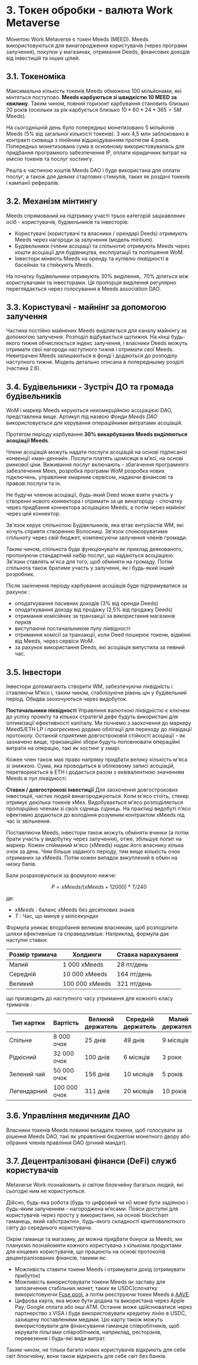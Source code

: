 # 3. Токен обробки - валюта Work Metaverse

Монетою Work Metaverse є токен Meeds (MEED). Meeds використовуються для винагородження користувачів (через програми залучення), покупок у магазинах, отримання Deeds, фінансових доходів від інвестицій та інших цілей.

## 3.1. Токеноміка

Максимальна кількість токенів Meeds обмежена 100 мільйонами, які мiнтяться поступово. **Мeeds карбуються зі швидкістю 10 MEED за хвилину**. Таким чином, повний горизонт карбування становить близько 20 років (оскільки за рік карбується близько $10*60*24*365 = 5M$ Meeds).

На сьогоднішній день було попередньо монетизовано 5 мільйонів Meeds (5% від загальної кількості токенів). З них 4,5 млн заблоковано в контракті сховища з лінійним відшкодуванням протягом 4 років. Попередньо монетизована сума в основному використовувалась для придбання програмного забезпечення IP, оплати юридичних витрат на емісію токенів та послуг хостингу.

Решта є частиною коштів Meeds DAO і буде використана для оплати послуг, а також для деяких стартових стимулів, таких як роздачі токенів і кампанії рефералів.


## 3.2. Механізм мінтингу

Meeds спрямований на підтримку участі трьох категорій зацікавлених осіб - користувачів, будівельників та інвесторів:

- Користувачі (користувачі та власники / орендарі Deeds) отримують Meeds через нагороди за залучення (модель mintium).
- Будівельники (члени асоціації та спільноти) отримують Meeds через кошти асоціації для будівництва, експлуатації та поліпшення WoM.
- Інвестори міняють Meeds на оренду та купівлю ліквідності в басейнах та стейкують Meeds.

На початку будівельники отримують 30% виділення,. 70% діляться між користувачами та інвесторами. Ця пропорція виділення регулярно переглядається через голосування в Meeds association DAO.

## 3.3. Користувачі - майнінг за допомогою залучення

Частина постійно майнених Meeds виділяється для каналу майнінгу за допомогою залучення. Розподіл відбувається щотижня. На кінці будь-якого тижня обчислюється індекс залучення, і власники Deeds можуть отримати свої нагороди наступного тижня і отримати свої Meeds. Невитрачені Meeds залишаються в фонді і додаються до розподілу наступного тижня. Модель детально описана в попередньому розділі (частина 2.6).

## 3.4. Будівельники - Зустріч ДО та громада будівельників

WoM і маркер Meeds керуються некомерційною асоціацією DAO, представлена вище. Артикул під назвою _Фонди Meeds DAO_ використовується для керування операційними витратами асоціацій.

Протягом періоду карбування **30% викарбуваних Meeds виділяються асоціації Meeds**.

Члени асоціацій можуть надати послуги асоціацій на основі підписаної конвенції «ман-денний». Послуги платять щомісяця в м’ясі, на основі ринкової ціни. Виживання послуг включають - збагачення програмного забезпечення Mees, розробка програми WoM розробка нових підключень, управління хмарним сервісом, надаючи фінансові та правові послуги та ін.

Не будучи членом асоціації, будь-який Deed може взяти участь у створенні нового коннектора і отримати за це винагороду - спочатку через придбання коннектора асоціацією Meeds, а потім через майнінг через цей коннектор.

Зв'язок керує спільнотою Будівельників, яка вітає ентузіастів WM, які хочуть сприяти створенню Волосниці. Зв'язок спонсоруватиме спільноту через свій бюджет, компенсуючи залучення членів громади.

Таким чином, спільнота буде функціонувати як приклад деякованого, пропонуючи стандартний набір послуг, що надаються асоціацією. Зв'язки ставлять м'яса для того, щоб обміняти на громаду. Потім спільнота також братиме участь у залученні, як і будь-який інший розробник.

Після закінчення періоду карбування асоціація буде підтримуватися за рахунок :

- оподаткування пасивних доходів (3% від оренди Deeds)
- оподаткування доходу від продажу (2,5% від продажу Deeds)
- отримання комісійних за транзакції за використання магазинів перків
- виступаючи постачальником пулу ліквідності
- отримання комісії за транзакції, коли Deed поширює токени, відмінні від Meeds, через сервіси WoM.
- за рахунок використання Deeds, які асоціація випустила за певний час.


## 3.5. Інвестори

Інвестори допомагають створити WM, забезпечуючи ліквідність і ставляючи М’ясо і, таким чином, стабілізуючи рівень цін у будівельний період. Обидва заохочуються через видобуток.

**Постачальники ліквідності** Управління валютною ліквідністю є ключем до успіху проекту та кількох стратегій дефе будуть використані для оптимізації ефективності капіталу. Ми почнемо з заохочення до маркеру MeedS/ETH LP і прогресивно додамо облігації для переходу до ліквідації протоколу. Останній сприятиме довгостроковій стійкості асоціації - як зазначено вище, транзакційні збори будуть поповнювати операційні витрати на операцію, такі як хостинг у хмарі.

Кожен член також має право напряму придбати велику кількість м'яса зі знижкою. Сума, яка проводиться в обліковому записі асоціацій, перетворюється в ETH і додається разом з еквівалентною значенням Meeds в пул ліквідності.

**Ставки / довгострокові інвестиції** Для заохочення довгострокових інвестицій, частих людей винагороджуються. Коли м'ясо стоїть, стекер отримує декілька токенів xMes. Видобувається м'ясо розподіляється пропорційно членам зі своїх сідниць сідниць. На практиці видобуті п’ясо ефективно додаються до володіння розумним контрактом xMeeds під час їх звільнення.

Поставляючи Meeds, інвестори також можуть обміняти вчинки (а потім брати участь у видобутку через залучення), отже, збільшує попит на маркер. Кожен спійманий м'ясо (xMeeds) надає його власнику кілька очок за день. Чим більше заданого періоду, тим вище кількість очок отриманих за xMeeds. Потім кожен випадок викуплений в обмін на низку балів.

Бали розраховуються за формулою нижче:

 $$ P = xMeeds / (xMeeds + 12000) * T / 240 $$

 де:

- $xMeeds$ : баланс xMeeds без десяткових знаків
- $T$ : Час, що минув у мілісекундах

Формула уникає вподобання великим власникам, щоб розподілити шляхи ефективніше та справедливіше. Наприклад, формула дає наступні ставки:

| **Розмір тримача** | **Холдинги**   | **Ставка нарахування** |
| ------------------ | -------------- | ---------------------- |
| Малий              | 1 000 xMeeds   | 28 пт/день             |
| Середній           | 10 000 xMeeds  | 164 пт/день            |
| Великий            | 100 000 xMeeds | 321 пт/день            |


що призводить до наступного часу утримання для кожного класу тримачів :

| **Тип картки** | **Вартість** | **Великий держатель** | **Середній держатель** | **Малий держатель** |
| -------------- | ------------ | --------------------- | ---------------------- | ------------------- |
| Спільне        | 8 000 очок   | 25 днів               | 49 днів                | 9 місяців           |
| Рідкісний      | 32 000 очок  | 100 днів              | 6 місяців              | 3 роки              |
| Зелений чай    | 50 000 очок  | 156 днів              | 10 місяців             | 5 років             |
| Легендарний    | 100 000 очок | 311 днів              | 20 місяців             | 10 років            |

## 3.6. Управління медичним ДАО

Власники токенів Meeds повинні вкладати токени, щоб голосувати за рішення Meeds DAO, такі як управління бюджетом монетного двору або обрання членів правління DAO (річний мандат).

## 3.7. Децентралізовані фінанси (DeFi) служб користувачів

Меtaverse Work познайомить зі світом блокчейну багатьох людей, які сьогодні ним не користуються.

Дійсно, будь-яка робота (будь то цифровий чи ні) може бути задіяною і будь-яким залученням - нагороджена м’ясами. Пояси доступні для користувачів через просту у використанні, на основі blockchain гаманець, який «абстрактні», будь-якого складності криптовалютного світу до середнього користувача.

Окрім гаманця та магазину, де можна придбати бонуси за Meeds, ми плануємо познайомити кожного користувача з кількома продуктами для кінцевих користувачів, що працюють на основі протоколів децентралізованих фінансів, такими як:

- Можливість ставити токени Meeds і отримувати дохід (отримувати прибуток)
- Можливість використовувати токени Meeds як заставу для запозичення стабільних монет, таких як USDC(спочатку використовуючи [Fuse pool](https://app.rari.capital/fuse), а потім реєструючи токен Meeds в [AAVE](https://aave.com/).
- Цифрова карта, яка може бути додана та використана через Apple Pay, Google оплата або інші ATM. Останнє може здійснюватися через партнерство з VISA і буде використовувати кредитну лінію в USDC, захищену поставленими медами. Цю карту також можуть використовувати для фінансування гаманців співробітників, щоб керувати пільгами співробітників, наприклад, ресторанів, перевезення і будь-які види витрат.

Таким чином, не тільки багато нових користувачів відкриють для себе світ блокчейну, вони також відкриють для себе світ без банків.

 
